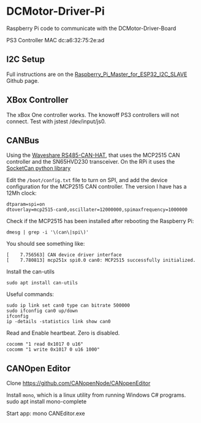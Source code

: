 # DCMotor-Driver-Pi
Raspberry Pi code to communicate with the DCMotor-Driver-Board

PS3 Controller MAC  dc:a6:32:75:2e:ad

## I2C Setup

Full instructions are on the [Raspberry_Pi_Master_for_ESP32_I2C_SLAVE](https://github.com/MkLHX/Raspberry_Pi_Master_for_ESP32_I2C_SLAVE/tree/master) Github page.

## XBox Controller 
The xBox One controller works.  The knowoff PS3 controllers will not connect.
Test with jstest /dev/input/js0.

## CANBus
Using the [Waveshare RS485-CAN-HAT](https://www.waveshare.com/wiki/RS485_CAN_HAT), that uses the MCP2515 CAN controller and the SN65HVD230 transceiver. On the RPi it uses the [SocketCan python library](python-can.readthedocs.io)

Edit the `/boot/config.txt` file to turn on SPI, and add the device configuration for the MCP2515 CAN controller.  The version I have has a 12Mh clock:

    dtparam=spi=on
    dtoverlay=mcp2515-can0,oscillater=12000000,spimaxfrequency=1000000

Check if the MCP2515 has been installed after rebooting the Raspberry Pi:

    dmesg | grep -i '\(can\|spi\)'

You should see something like:

    [    7.756563] CAN device driver interface
    [    7.780813] mcp251x spi0.0 can0: MCP2515 successfully initialized.

Install the can-utils

    sudo apt install can-utils

Useful commands:

    sudo ip link set can0 type can bitrate 500000
    sudo ifconfig can0 up/down
    ifconfig
    ip -details -statistics link show can0

Read and Enable heartbeat.  Zero is disabled.

    cocomm "1 read 0x1017 0 u16"
    cocomm "1 write 0x1017 0 u16 1000"

## CANOpen Editor
Clone https://github.com/CANopenNode/CANopenEditor

Install `mono`, which is a linux utility from running Windows C# programs.
    sudo apt install mono-complete    

Start app:
    mono CANEditor.exe







